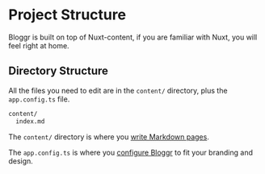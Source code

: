 # Project Structure

Bloggr is built on top of Nuxt-content, if you are familiar with Nuxt, you will feel right at home.

## Directory Structure

All the files you need to edit are in the `content/` directory, plus the `app.config.ts` file.

```bash
content/
  index.md
```

The `content/` directory is where you [write Markdown pages](/introduction/writing-pages).

The `app.config.ts` is where you [configure Bloggr](/introduction/configuration) to fit your branding and design.

